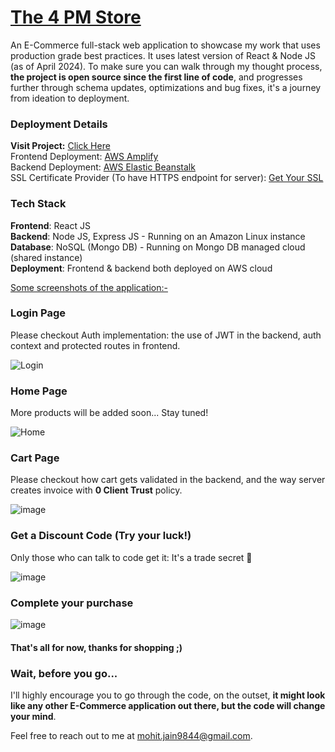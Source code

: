 # [The 4 PM Store](https://4pmstore.d3ecocrh7z4pdj.amplifyapp.com/)
An E-Commerce full-stack web application to showcase my work that uses production grade best practices. It uses latest version of React & Node JS (as of April 2024). To make sure you can walk through my thought process, <b>the project is open source since the first line of code</b>, and progresses further through schema updates, optimizations and bug fixes, it's a journey from ideation to deployment. 

### Deployment Details
<b>Visit Project:</b> [Click Here](https://4pmstore.d3ecocrh7z4pdj.amplifyapp.com/)<br />
Frontend Deployment: [AWS Amplify](https://4pmstore.d3ecocrh7z4pdj.amplifyapp.com)<br />
Backend Deployment: [AWS Elastic Beanstalk](https://the-4pm-store-server.ap-south-1.elasticbeanstalk.com)<br />
SSL Certificate Provider (To have HTTPS endpoint for server): [Get Your SSL](https://manage.sslforfree.com)<br />


### Tech Stack
**Frontend**: React JS<br />
**Backend**: Node JS, Express JS - Running on an Amazon Linux instance<br />
**Database**: NoSQL (Mongo DB) - Running on Mongo DB managed cloud (shared instance)<br />
**Deployment**: Frontend & backend both deployed on AWS cloud<br />

<ins>Some screenshots of the application:-</ins>

### Login Page
Please checkout Auth implementation: the use of JWT in the backend, auth context and protected routes in frontend.

![Login](https://github.com/theGateway1/uniblox-ecommerce/assets/70198503/e334c055-7d59-4d0f-b4ee-b52be79f1a49)

### Home Page
More products will be added soon... Stay tuned!

![Home](https://github.com/theGateway1/The-4PM-Store/assets/70198503/3204134e-92bb-4635-ae21-158fe58c0f93)


### Cart Page
Please checkout how cart gets validated in the backend, and the way server creates invoice with <b>0 Client Trust</b> policy.

![image](https://github.com/theGateway1/The-4PM-Store/assets/70198503/f70d06a4-8957-4ed3-b04e-02e0edf976e8)


### Get a Discount Code (Try your luck!)
Only those who can talk to code get it: It's a trade secret 🤫

![image](https://github.com/theGateway1/The-4PM-Store/assets/70198503/2fb1a98d-5402-44cc-a8b8-d91fdc46cc03)

### Complete your purchase

![image](https://github.com/theGateway1/The-4PM-Store/assets/70198503/5f82abb3-a881-4acd-9e28-642ddfabf8c9)

#### That's all for now, thanks for shopping ;)

### Wait, before you go...
I'll highly encourage you to go through the code, on the outset, <b>it might look like any other E-Commerce application out there, but the code will change your mind</b>.

Feel free to reach out to me at [mohit.jain9844@gmail.com](mailto:mohit.jain9844@gmail.com).
